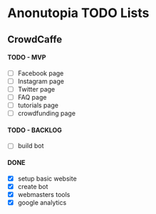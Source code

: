# Anonutopia TODO Lists

## CrowdCaffe

#### TODO - MVP

- [ ] Facebook page
- [ ] Instagram page
- [ ] Twitter page
- [ ] FAQ page
- [ ] tutorials page
- [ ] crowdfunding page

#### TODO - BACKLOG

- [ ] build bot

#### DONE

- [x] setup basic website
- [x] create bot
- [x] webmasters tools
- [x] google analytics
